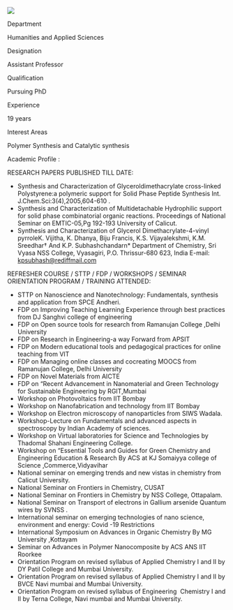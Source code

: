 [![](/sites/default/files/styles/faculty_images/public/2019-12/vijeta-1.png?itok=hZyCREqZ)](/sites/default/files/2019-12/vijeta-1.png)

Department

Humanities and Applied Sciences

Designation

Assistant Professor

Qualification

Pursuing PhD

Experience

19 years

Interest Areas

Polymer Synthesis and Catalytic synthesis

Academic Profile :

RESEARCH PAPERS PUBLISHED TILL DATE:

* Synthesis and Characterization of Glyceroldimethacrylate cross-linked Polystyrene:a polymeric support for Solid Phase Peptide Synthesis Int. J.Chem.Sci:3(4),2005,604-610 .
* Synthesis and Characterization of Multidetachable Hydrophilic support for solid phase combinatorial organic reactions. Proceedings of National Seminar on EMTIC-05,Pg 192-193 University of Calicut.
* Synthesis and Characterization of Glycerol Dimethacrylate-4-vinyl pyrroleK. Vijitha, K. Dhanya, Biju Francis, K.S. Vijayalekshmi, K.M. Sreedhar† And K.P. Subhashchandarn\* Department of Chemistry, Sri Vyasa NSS College, Vyasagiri, P.O. Thrissur-680 623, India E-mail: [kpsubhash@rediffmail.com](mailto:kpsubhash@rediffmail.com)

REFRESHER COURSE / STTP / FDP / WORKSHOPS / SEMINAR ORIENTATION PROGRAM / TRAINING ATTENDED:

* STTP on Nanoscience and Nanotechnology: Fundamentals, synthesis and application from SPCE Andheri.
* FDP on Improving Teaching Learning Experience through best practices from DJ Sanghvi college of engineering
* FDP on Open source tools for research from Ramanujan College ,Delhi University
* FDP on Research in Engineering-a way Forward from APSIT
* FDP on Modern educational tools and pedagogical practices for online teaching from VIT
* FDP on Managing online classes and cocreating MOOCS from Ramanujan College, Delhi University
* FDP on Novel Materials from AICTE
* FDP on “Recent Advancement in Nanomaterial and Green Technology for Sustainable Engineering by RGIT,Mumbai
* Workshop on Photovoltaics from IIT Bombay
* Workshop on Nanofabrication and technology from IIT Bombay
* Workshop on Electron microscopy of nanoparticles from SIWS Wadala.
* Workshop-Lecture on Fundamentals and advanced aspects in spectroscopy by Indian Academy of sciences.
* Workshop on Virtual laboratories for Science and Technologies by Thadomal Shahani Engineering College.
* Workshop on “Essential Tools and Guides for Green Chemistry and Engineering Education & Research By ACS at KJ Somaiyya college of Science ,Commerce,Vidyavihar
* National seminar on emerging trends and new vistas in chemistry from Calicut University.
* National Seminar on Frontiers in Chemistry, CUSAT
* National Seminar on Frontiers in Chemistry by NSS College, Ottapalam.
* National Seminar on Transport of electrons in Gallium arsenide Quantum wires by SVNSS .
* International seminar on emerging technologies of nano science, environment and energy: Covid -19 Restrictions
* International Symposium on Advances in Organic Chemistry By MG University ,Kottayam
* Seminar on Advances in Polymer Nanocomposite by ACS ANS IIT Roorkee
* Orientation Program on revised syllabus of Applied Chemistry I and II by DY Patil College and Mumbai University.
* Orientation Program on revised syllabus of Applied Chemistry I and II by BVCE Navi mumbai and Mumbai University.
* Orientation Program on revised syllabus of Engineering  Chemistry I and II by Terna College, Navi mumbai and Mumbai University.